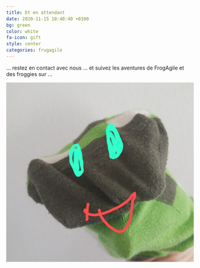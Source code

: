 ```yaml
---
title: Et en attendant
date: 2020-11-15 10:40:40 +0100
bg: green
color: white
fa-icon: gift
style: center
categories: frugagile
---
```


<p>... restez en contact avec nous ... et suivez les aventures de FrogAgile et des froggies sur ...

<a href="https://www.twitter.com/FrugAgile" target="_blank"><span class="fa-stack fa-lg">
<i class="fa fa-circle fa-stack-2x"></i>
<i class="fa fa-twitter fa-stack-1x" style="color: black;"></i>
</span></a>

<a href="https://www.linkedin.com/company/frug-agile" target="_blank"><span class="fa-stack fa-lg">
<i class="fa fa-circle fa-stack-2x"></i>
<i class="fa fa-linkedin fa-stack-1x" style="color: black;"></i>
</span></a>

<a href="https://www.linkedin.com/company/frug-agile" target="_blank"><span class="fa-stack fa-lg">
<i class="fa fa-circle fa-stack-2x"></i>
<i class="fa fa-instagram fa-stack-1x" style="color: black;"></i>
</span></a>

</p>

![Croâ](/img/FrogAgile.png)
